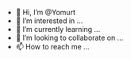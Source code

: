 - 👋 Hi, I’m @Yomurt
- 👀 I’m interested in ...
- 🌱 I’m currently learning ...
- 💞️ I’m looking to collaborate on ...
- 📫 How to reach me ...

<!---
Yomurt/Yomurt is a ✨ special ✨ repository because its `README.md` (this file) appears on your GitHub profile.
You can click the Preview link to take a look at your changes.
--->
